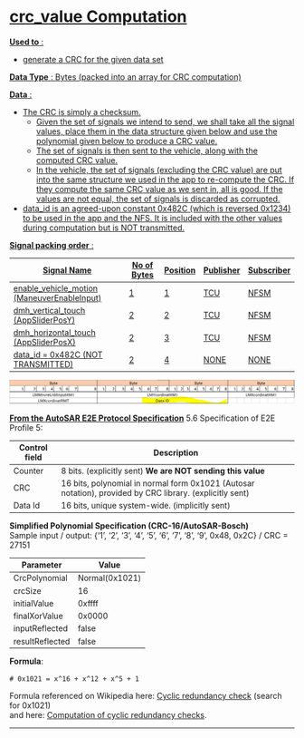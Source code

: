 

# <a href="crc_value"/>crc_value Computation

**Used to** :  
* generate a CRC for the given data set

**Data Type** : Bytes (packed into an array for CRC computation)

**Data** :  
* The CRC is simply a checksum.
  * Given the set of signals we intend to send, we shall take all the signal values, place them in the data structure given below and use the polynomial given below to produce a CRC value.
  * The set of signals is then sent to the vehicle, along with the computed CRC value.
  * In the vehicle, the set of signals (excluding the CRC value) are put into the same structure we used in the app to re-compute the CRC. If they compute the same CRC value as we sent in, all is good. If the values are not equal, the set of signals is discarded as corrupted.
* data_id is an agreed-upon constant 0x482C (which is reversed 0x1234) to be used in the app and the NFS. It is included with the other values during computation but is NOT transmitted.
  
**Signal packing order** :  

| Signal Name | No of Bytes | Position | Publisher | Subscriber |
| --- | --- | --- | --- | --- |
| enable_vehicle_motion (ManeuverEnableInput) | 1 | 1 | TCU | NFSM |
| dmh_vertical_touch (AppSliderPosY) | 2 | 2 | TCU | NFSM |
| dmh_horizontal_touch (AppSliderPosX) | 2 | 3 | TCU | NFSM |
| data_id = 0x482C (NOT TRANSMITTED) | 2 | 4 | NONE | NONE |
  
![crc_byte_packing](crc_byte_array.png "CRC byte packing")
  

**From the [AutoSAR E2E Protocol Specification](https://www.autosar.org/fileadmin/user_upload/standards/foundation/1-3/AUTOSAR_PRS_E2EProtocol.pdf)**
5.6 Specification of E2E Profile 5:

| Control field | Description |
| --- | --- |
| Counter | 8 bits. (explicitly sent)  **We are NOT sending this value** |
| CRC | 16 bits, polynomial in normal form 0x1021 (Autosar notation), provided by CRC library. (explicitly sent) |
| Data Id | 16 bits, unique system-wide. (implicitly sent) |
  
**Simplified Polynomial Specification (CRC-16/AutoSAR-Bosch)**  
 Sample input / output: {‘1’, ‘2’, ‘3’, ‘4’, ‘5’, ‘6’, ‘7’, ‘8’, ‘9’, 0x48, 0x2C}  /  CRC = 27151  

| Parameter | Value |  
| --- | --- |
| CrcPolynomial | Normal(0x1021) |
| crcSize | 16 |  
| initialValue | 0xffff |  
| finalXorValue | 0x0000 |  
| inputReflected | false |  
| resultReflected | false |  
  
**Formula**:  

    # 0x1021 = x^16 + x^12 + x^5 + 1

Formula referenced on Wikipedia here: [Cyclic redundancy check](https://en.wikipedia.org/wiki/Cyclic_redundancy_check) (search for 0x1021)  
and here: [Computation of cyclic redundancy checks](https://en.wikipedia.org/wiki/Computation_of_cyclic_redundancy_checks).  

---
